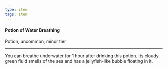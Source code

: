 ```yaml
---
type: item
tags: Item
---
```


#### Potion of Water Breathing

Potion, uncommon, minor tier

---

You can breathe underwater for 1 hour after drinking this potion. Its cloudy green fluid smells of the sea and has a jellyfish-like bubble floating in it.
